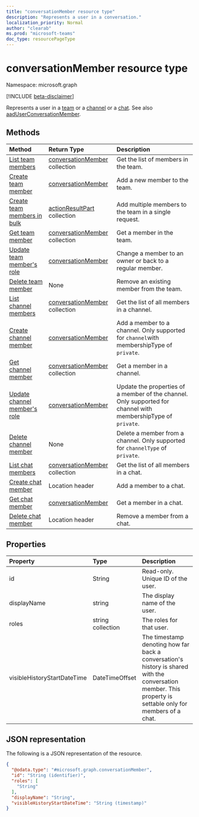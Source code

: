 ```yaml
---
title: "conversationMember resource type"
description: "Represents a user in a conversation."
localization_priority: Normal
author: "clearab"
ms.prod: "microsoft-teams"
doc_type: resourcePageType
---
```


# conversationMember resource type

Namespace: microsoft.graph

[!INCLUDE [beta-disclaimer](../../includes/beta-disclaimer.md)]

Represents a user in a [team](team.md) or a [channel](channel.md) or a [chat](chat.md).
See also [aadUserConversationMember](aaduserconversationmember.md).

## Methods

| Method       | Return Type  |Description|
|:---------------|:--------|:----------|
|[List team members](../api/team-list-members.md)|[conversationMember](../resources/conversationmember.md) collection|Get the list of members in the team.|
|[Create team member](../api/team-post-members.md)|[conversationMember](../resources/conversationmember.md)|Add a new member to the team.|
|[Create team members in bulk](../api/conversationmembers-add.md)|[actionResultPart](../resources/actionresultpart.md) collection|Add multiple members to the team in a single request.|
|[Get team member](../api/team-get-members.md) | [conversationMember](conversationmember.md) collection | Get a member in the team.|
|[Update team member's role](../api/team-update-members.md)|[conversationMember](../resources/conversationmember.md)|Change a member to an owner or back to a regular member.|
|[Delete team member](../api/team-delete-members.md)|None|Remove an existing member from the team.|
|[List channel members](../api/channel-list-members.md) | [conversationMember](conversationmember.md) collection | Get the list of all members in a channel.|
|[Create channel member](../api/channel-post-members.md) | [conversationMember](conversationmember.md) | Add a member to a channel. Only supported for `channel`with membershipType of `private`.|
|[Get channel member](../api/channel-get-members.md) | [conversationMember](conversationmember.md) collection | Get a member in a channel.|
|[Update channel member's role](../api/channel-update-members.md) | [conversationMember](conversationmember.md) | Update the properties of a member of the channel. Only supported for channel with membershipType of `private`.|
|[Delete channel member](../api/channel-delete-members.md) | None | Delete a member from a channel. Only supported for `channelType` of `private`.|
|[List chat members](../api/chat-list-members.md) | [conversationMember](conversationmember.md) collection | Get the list of all members in a chat.|
|[Create chat member](../api/chat-post-members.md) | Location header | Add a member to a chat.| 
|[Get chat member](../api/chat-get-members.md) | [conversationMember](conversationmember.md) | Get a member in a chat.|
|[Delete chat member](../api/chat-post-members.md) | Location header | Remove a member from a chat.| 

## Properties

| Property   | Type |Description|
|:---------------|:--------|:----------|
|id|String| Read-only. Unique ID of the user.|
|displayName| string | The display name of the user. |
|roles| string collection | The roles for that user. |
|visibleHistoryStartDateTime| DateTimeOffset | The timestamp denoting how far back a conversation's history is shared with the conversation member. This property is settable only for members of a chat. |

## JSON representation

The following is a JSON representation of the resource.

<!-- {
  "blockType": "resource",
  "keyProperty": "id",
  "@odata.type": "microsoft.graph.conversationMember",
  "baseType": "microsoft.graph.entity",
  "openType": false
}
-->
``` json
{
  "@odata.type": "#microsoft.graph.conversationMember",
  "id": "String (identifier)",
  "roles": [
    "String"
  ],
  "displayName": "String",
  "visibleHistoryStartDateTime": "String (timestamp)"
}
```

<!-- uuid: 16cd6b66-4b1a-43a1-adaf-3a886856ed98
2019-02-04 14:57:30 UTC -->
<!-- {
  "type": "#page.annotation",
  "description": "conversationMember resource",
  "keywords": "",
  "section": "documentation",
  "tocPath": ""
}-->


